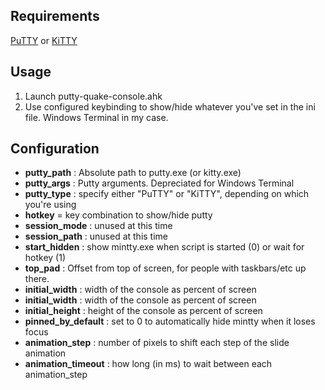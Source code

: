 ## Requirements
[PuTTY](http://www.chiark.greenend.org.uk/~sgtatham/putty/) or [KiTTY](http://kitty.9bis.com/)

## Usage
1. Launch putty-quake-console.ahk
2. Use configured keybinding to show/hide whatever you've set in the ini file. Windows Terminal in my case.

## Configuration
+ **putty_path** : Absolute path to putty.exe (or kitty.exe)
+ **putty_args** : Putty arguments. Depreciated for Windows Terminal
+ **putty_type** : specify either "PuTTY" or "KiTTY", depending on which you're using
+ **hotkey** = key combination to show/hide putty
+ **session_mode** : unused at this time
+ **session_path** : unused at this time
+ **start_hidden** : show mintty.exe when script is started (0) or wait for hotkey (1)
+ **top_pad** : Offset from top of screen, for people with taskbars/etc up there.
+ **initial_width** : width of the console as percent of screen
+ **initial_width** : width of the console as percent of screen
+ **initial_height** : height of the console as percent of screen
+ **pinned_by_default** : set to 0 to automatically hide mintty when it loses focus
+ **animation_step** : number of pixels to shift each step of the slide animation
+ **animation_timeout** : how long (in ms) to wait between each animation_step
